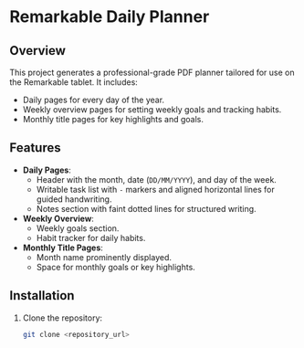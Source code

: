 # Remarkable Daily Planner

## Overview
This project generates a professional-grade PDF planner tailored for use on the Remarkable tablet. It includes:
- Daily pages for every day of the year.
- Weekly overview pages for setting weekly goals and tracking habits.
- Monthly title pages for key highlights and goals.

## Features
- **Daily Pages**:
  - Header with the month, date (`DD/MM/YYYY`), and day of the week.
  - Writable task list with `-` markers and aligned horizontal lines for guided handwriting.
  - Notes section with faint dotted lines for structured writing.
- **Weekly Overview**:
  - Weekly goals section.
  - Habit tracker for daily habits.
- **Monthly Title Pages**:
  - Month name prominently displayed.
  - Space for monthly goals or key highlights.

## Installation
1. Clone the repository:
   ```bash
   git clone <repository_url>

